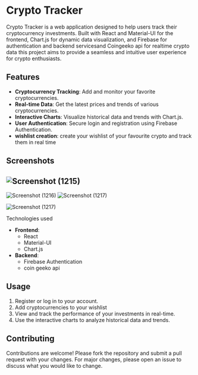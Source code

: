 
# Crypto Tracker

Crypto Tracker is a web application designed to help users track their cryptocurrency investments. Built with React and Material-UI for the frontend, Chart.js for dynamic data visualization, and Firebase for authentication and backend servicesand Coingeeko api for realtime crypto data this project aims to provide a seamless and intuitive user experience for crypto enthusiasts.

## Features

- **Cryptocurrency Tracking**: Add and monitor your favorite cryptocurrencies.
- **Real-time Data**: Get the latest prices and trends of various cryptocurrencies.
- **Interactive Charts**: Visualize historical data and trends with Chart.js.
- **User Authentication**: Secure login and registration using Firebase Authentication.
- **wishlist creation**: create your wishlist of your favourite crypto and track them in real time

## Screenshots
## ![Screenshot (1215)](https://github.com/Harsh2191/crypto-tracker/assets/149939528/e1263bf4-33ee-46dd-a734-4875eafd78b2)
![Screenshot (1216)](https://github.com/Harsh2191/crypto-tracker/assets/149939528/85480af7-28cb-441e-917c-723adb521b6d)
![Screenshot (1217)](https://github.com/Harsh2191/crypto-tracker/assets/149939528/097334f7-dce2-440a-b49c-77b69d20f99f)

![Screenshot (1217)](https://github.com/Harsh2191/crypto-tracker/assets/149939528/7b3ea596-3940-4bab-86fa-da872f9fef36)


Technologies used
- **Frontend**:
  - React
  - Material-UI
  - Chart.js
- **Backend**:
  - Firebase Authentication
  - coin geeko api

## Usage

1. Register or log in to your account.
2. Add cryptocurrencies to your wishlist
3. View and track the performance of your investments in real-time.
4. Use the interactive charts to analyze historical data and trends.

## Contributing

Contributions are welcome! Please fork the repository and submit a pull request with your changes. For major changes, please open an issue to discuss what you would like to change.




